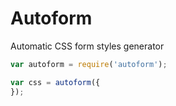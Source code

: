 # Autoform

Automatic CSS form styles generator

```js
var autoform = require('autoform');

var css = autoform({
});
```

